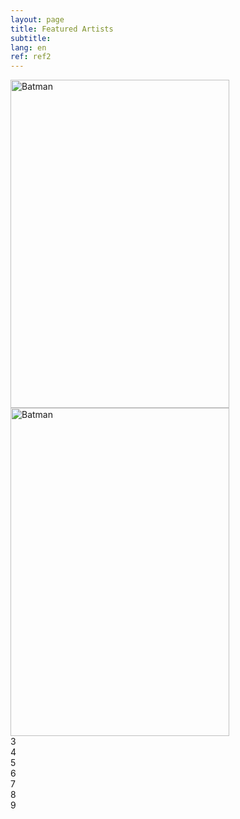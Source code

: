 ```yaml
---
layout: page
title: Featured Artists
subtitle:
lang: en
ref: ref2
---
```


<style>
.card {
  width: 350px;
  height: 525px;
  overflow: hidden;
  position: relative;
}
.card .main-content {
  width: 100%;
  height: 100%;
}
.card .main-content img {
  width: 100%;
  height: 100%;
}
.card .overlay-content {
  width: 100%;
  height: 100%;
  background-color: #ffeac9;
  color: #080808;
  display: flex;
  justify-content: center;
  align-items: center;
  overflow: hidden;
  position: absolute;
  z-index: 1;
  transition: 0.6s;
  top: 0%;
  left: 100%;
  opacity: 0.8;
}
.card:hover .overlay-content {
  /* left: 0; */
  transform: translateX(-100%);
}
.card .overlay-content p {
  text-align: center;
  font-size: 1.4rem;
  margin: 2rem;
  letter-spacing: 1px;
  line-height: 1.75rem;
}
.card .overlay-content p span {
  display: block;
  letter-spacing: normal;
  font-size: 1rem;
  font-style: italic;
  margin-top: 1.25rem;
}
</style>

<div class="grid-container">
  <div class="grid-item">
  <div class="card">
      <div class="main-content">
        <img src="https://images.unsplash.com/photo-1531259683007-016a7b628fc3?w=500&q=80&fit=max" alt="Batman">
      </div>
      <div class="overlay-content">
        <p>
          "Sometimes the truth isn't good enough, sometimes people deserve more. Sometimes people deserve to have their faith rewarded..."
          <span>- The Dark Knight -</span>
        </p>
      </div>
    </div>
  </div>
  <div class="grid-item">
  <div class="card">
      <div class="main-content">
        <img src="https://images.unsplash.com/photo-1531259683007-016a7b628fc3?w=500&q=80&fit=max" alt="Batman">
      </div>
      <div class="overlay-content">
        <p>
          "Sometimes the truth isn't good enough, sometimes people deserve more. Sometimes people deserve to have their faith rewarded..."
          <span>- The Dark Knight -</span>
        </p>
      </div>
    </div>
  </div>
  <div class="grid-item">3</div>
  <div class="grid-item">4</div>
  <div class="grid-item">5</div>
  <div class="grid-item">6</div>
  <div class="grid-item">7</div>
  <div class="grid-item">8</div>
  <div class="grid-item">9</div>
</div>
